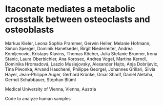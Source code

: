 # Itaconate mediates a metabolic crosstalk between osteoclasts and osteoblasts


Markus Kieler, Leona Sophia Prammer, Gerwin Heller, Melanie Hofmann, Simon Sperger, Dominik Hanetseder, Birgit Niederreiter, Andrea Komljenovic, Kristaps Klavins, Thomas Köcher, Julia Stefanie Brunner, Irena Stanic, Laura Oberbichler, Ana Korosec, Andrea Vogel, Martina Kerndl, Dominika Hromadová, Laszlo Musiejovsky, Alexander Hajto, Anja Dobrijevic, Tina Piwonka, Arvand Haschemi, Philippe Georgel, Johannes Grillari, Silvia Hayer, Jean-Philippe Auger, Gerhard Krönke, Omar Sharif, Daniel Aletaha, Gernot Schabbauer, Stephan Blüml

Medical University of Vienna, Vienna, Austria


Code to analyze human samples
